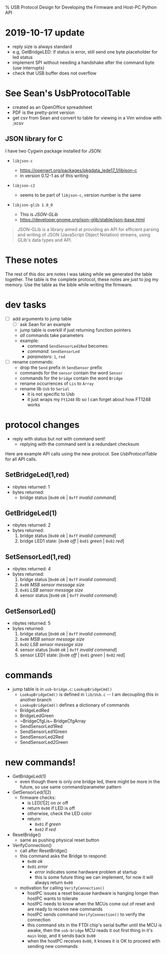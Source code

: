 % USB Protocol Design for Developing the Firmware and Host-PC Python API

# 2019-10-17 update
- reply size is always standard
- e.g, GetBridgeLED: if status is error, still send one byte placeholder for led
  status
- implement SPI without needing a handshake after the command byte (use
  interrupts)
- check that USB buffer does not overflow

# See Sean's UsbProtocolTable
- created as an OpenOffice spreadsheet
- PDF is the pretty-print version
- get csv from Sean and convert to table for viewing in a Vim window with ;xcsv

## JSON library for C
I have two Cygwin package installed for JSON:
- `libjson-c`
    - <https://openwrt.org/packages/pkgdata_lede17_1/libjson-c>
    - in version 0.12-1 as of this writing
- `libjson-c2`
    - seems to be part of `libjson-c`, version number is the same

- `libjson-glib 1.0_0`
    - This is *JSON-GLib*
    - <https://developer.gnome.org/json-glib/stable/json-base.html>

> JSON-GLib is a library aimed at providing an API for efficient parsing and
> writing of JSON (JavaScript Object Notation) streams, using GLib's data
> types and API.

# These notes
The rest of this doc are notes I was taking while we generated the table
together. The table is the complete protocol, these notes are just to jog my
memory. Use the table as the bible while writing the firmware.

# dev tasks
- [ ] add arguments to jump table
    - [ ] ask Sean for an example
    - jump table is overkill if just returning function
      pointers
    - *all* commands take parameters
    - example:
        - command `SendSensorLed1Red` becomes:
        - *command*: `SendSensorLed`
        - *parameters*: `1`, `red`
- [ ] rename commands:
    - drop the `Send` prefix in `SendSensor` prefix
    - commands for the `sensor` contain the word `Sensor`
    - commands for the `bridge` contain the word `Bridge`
    - rename occurrences of `Lis` to `Array`
    - rename lib `Usb` to `Serial`
        - it is not specific to Usb
        - it just wraps my `Ft1248` lib so I can forget about how FT1248 works

# protocol changes
- reply with status but *not* with command sent!
    - replying with the command sent is a redundant checksum

Here are example API calls using the new protocol. See *UsbProtocolTable* for
all API calls.

## SetBridgeLed(1,red)
- nbytes returned: 1
- bytes returned:
    - bridge status [`0x00` *ok* | `0xff` *invalid command*]

## GetBridgeLed(1)
- nbytes returned: 2
- bytes returned:
    1. bridge status [`0x00` *ok* | `0xff` *invalid command*]
    2. bridge LED1 state: [`0x00` *off* | `0x01` *green* | `0x02` *red*]

## SetSensorLed(1,red)
- nbytes returned: 4
- bytes returned:
    1. bridge status [`0x00` *ok* | `0xff` *invalid command*]
    2. `0x00` *MSB sensor message size*
    3. `0x01` *LSB sensor message size*
    4. sensor status [`0x00` *ok* | `0xff` *invalid command*]

## GetSensorLed()
- nbytes returned: 5
- bytes returned:
    1. bridge status [`0x00` *ok* | `0xff` *invalid command*]
    2. `0x00` *MSB sensor message size*
    3. `0x02` *LSB sensor message size*
    4. sensor status [`0x00` *ok* | `0xff` *invalid command*]
    5. sensor LED1 state: [`0x00` *off* | `0x01` *green* | `0x02` *red*]

# commands
- jump table is in `usb-bridge.c`: `LookupBridgeCmd()`
    - `LookupBridgeCmd()` is defined in `lib/Usb.c` --
      I am decoupling this in another branch
    - `LookupBridgeCmd()` defines a dictionary of
      commands
    - BridgeLedRed
    - BridgeLedGreen
    - ~BridgeCfgLis~ BridgeCfgArray
    - SendSensorLed1Red
    - SendSensorLed1Green
    - SendSensorLed2Red
    - SendSensorLed2Green

# new commands!
- GetBridgeLed(1)
    - even though there is only one bridge led, there might be more in the
      future, so use same command/parameter pattern
- GetSensorLed(1|2)
    - firmware checks:
        - is LED[1|2] on or off
        - return `0x00` if LED is off
        - otherwise, check the LED color
        - return:
            - `0x01` if *green*
            - `0x02` if *red*
- ResetBridge()
    - same as pushing physical reset button
- VerifyConnection()
    - call after ResetBridge()
    - this command asks the Bridge to respond:
        - `0x00` *ok*
        - `0x01` *error*
            - *error* indicates some hardware problem at startup
            - this is some future thing we can implement, for now it will always
              return `0x00`
    - motivation for calling `VerifyConnection()`
        - hostPC issues a reset because hardware is hanging longer than hostPC
          wants to tolerate
        - hostPC needs to know when the MCUs come out of reset and are ready to
          receive new commands
        - hostPC sends command `VerifyConnection()` to verify the connection
        - this command sits in the FTDI chip's serial buffer until the MCU is
          awake, then the `usb-bridge` MCU reads it out first thing in it's
          `main` loop, and it sends back `0x00`
        - when the hostPC receives `0x00`, it knows it is OK to proceed with
          sending new commands
